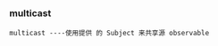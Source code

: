 ### multicast

`multicast ----使用提供 的 Subject 来共享源 observable`

<code src="../../code/operators/multicast/multicast.tsx"></code>
